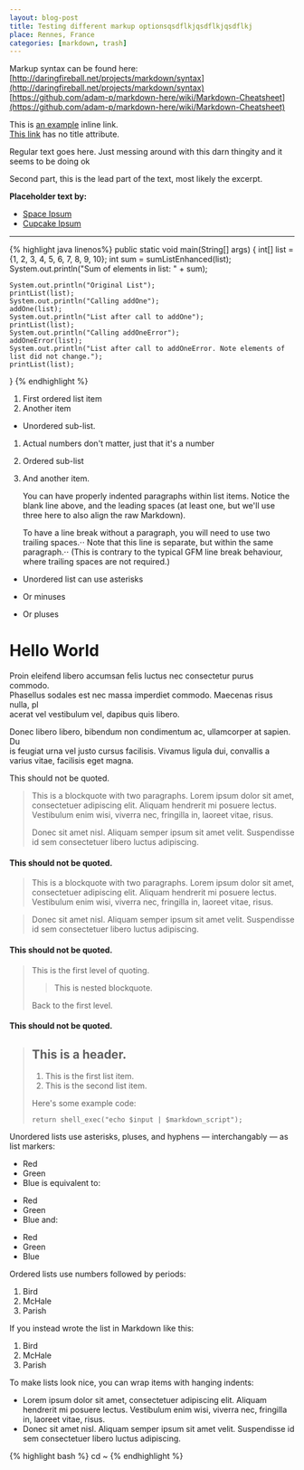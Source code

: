 ```yaml
---
layout: blog-post
title: Testing different markup optionsqsdflkjqsdflkjqsdflkj
place: Rennes, France
categories: [markdown, trash]
---
```


Markup syntax can be found here\:  
[http://daringfireball.net/projects/markdown/syntax](http://daringfireball.net/projects/markdown/syntax)  
[https://github.com/adam-p/markdown-here/wiki/Markdown-Cheatsheet](https://github.com/adam-p/markdown-here/wiki/Markdown-Cheatsheet)

This is [an example](http://example.com/ "Title") inline link.  
[This link](http://example.net/) has no title attribute.

<p> Regular text goes here. Just messing around with this darn thingity and it seems to be doing ok</p>


<!-- <img src="/img/dolphins.jpg" class="img-responsive"> -->
<!-- <hr> -->

<!--more-->

<p class="lead"> Second part, this is the lead part of the text, most likely the excerpt.</p>

<p><strong>Placeholder text by:</strong>
</p>
<ul>
	<li><a href="http://spaceipsum.com/">Space Ipsum</a>
	</li>
	<li><a href="http://cupcakeipsum.com/">Cupcake Ipsum</a>
	</li>
</ul>

<hr>


{% highlight java linenos%}
public static void main(String[] args)
{
	int[] list ={1, 2, 3, 4, 5, 6, 7, 8, 9, 10};
	int sum = sumListEnhanced(list);
	System.out.println("Sum of elements in list: " + sum);

	System.out.println("Original List");
	printList(list);
	System.out.println("Calling addOne");
	addOne(list);
	System.out.println("List after call to addOne");
	printList(list);
	System.out.println("Calling addOneError");
	addOneError(list);
	System.out.println("List after call to addOneError. Note elements of list did not change.");
	printList(list);
}
{% endhighlight %}


1. First ordered list item
2. Another item
  * Unordered sub-list. 
1. Actual numbers don't matter, just that it's a number
  1. Ordered sub-list
4. And another item.

   You can have properly indented paragraphs within list items. Notice the blank line above, and the leading spaces (at least one, but we'll use three here to also align the raw Markdown).

   To have a line break without a paragraph, you will need to use two trailing spaces.⋅⋅
   Note that this line is separate, but within the same paragraph.⋅⋅
   (This is contrary to the typical GFM line break behaviour, where trailing spaces are not required.)

* Unordered list can use asterisks
- Or minuses
+ Or pluses


# Hello World

Proin eleifend libero accumsan felis luctus nec consectetur purus commodo. \
Phasellus sodales est nec massa imperdiet commodo. Maecenas risus nulla, pl\
acerat vel vestibulum vel, dapibus quis libero.

Donec libero libero, bibendum non condimentum ac, ullamcorper at sapien. Du\
is feugiat urna vel justo cursus facilisis. Vivamus ligula dui, convallis a\
varius vitae, facilisis eget magna.


This should not be quoted.

> This is a blockquote with two paragraphs. Lorem ipsum dolor sit amet,
> consectetuer adipiscing elit. Aliquam hendrerit mi posuere lectus.
> Vestibulum enim wisi, viverra nec, fringilla in, laoreet vitae, risus.
> 
> Donec sit amet nisl. Aliquam semper ipsum sit amet velit. Suspendisse
> id sem consectetuer libero luctus adipiscing.

#### This should not be quoted.


> This is a blockquote with two paragraphs. Lorem ipsum dolor sit amet,
consectetuer adipiscing elit. Aliquam hendrerit mi posuere lectus.
Vestibulum enim wisi, viverra nec, fringilla in, laoreet vitae, risus.

> Donec sit amet nisl. Aliquam semper ipsum sit amet velit. Suspendisse
id sem consectetuer libero luctus adipiscing.

#### This should not be quoted.

> This is the first level of quoting.
>
> > This is nested blockquote.
>
> Back to the first level.

#### This should not be quoted.


> ## This is a header.
> 
> 1.   This is the first list item.
> 2.   This is the second list item.
> 
> Here's some example code:
> 
>     return shell_exec("echo $input | $markdown_script");


Unordered lists use asterisks, pluses, and hyphens — interchangably — as list markers:

*   Red
*   Green
*   Blue
is equivalent to:

+   Red
+   Green
+   Blue
and:

-   Red
-   Green
-   Blue


Ordered lists use numbers followed by periods:

1.  Bird
2.  McHale
3.  Parish

If you instead wrote the list in Markdown like this:

1.  Bird
1.  McHale
1.  Parish


To make lists look nice, you can wrap items with hanging indents:

*   Lorem ipsum dolor sit amet, consectetuer adipiscing elit.
    Aliquam hendrerit mi posuere lectus. Vestibulum enim wisi,
    viverra nec, fringilla in, laoreet vitae, risus.
*   Donec sit amet nisl. Aliquam semper ipsum sit amet velit.
    Suspendisse id sem consectetuer libero luctus adipiscing.


{% highlight bash %}
cd ~
{% endhighlight %}
